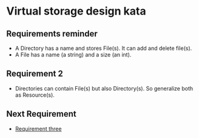 # Virtual storage design kata
## Requirements reminder
* A Directory has a name and stores File(s). It can add and delete file(s).
* A File has a name (a string) and a size (an int).

## Requirement 2
* Directories can contain File(s) but also Directory(s). So generalize both as Resource(s).

## Next Requirement
* [Requirement three](../requirement-3/README.md)
